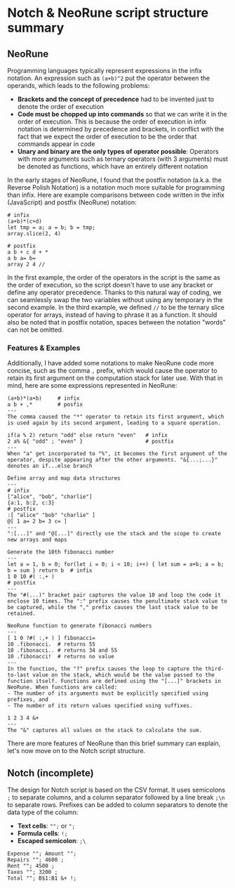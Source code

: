 # Notch & NeoRune script structure summary

## NeoRune

Programming languages typically represent expressions in the infix notation. An expression such as `(a+b)^2` put the operator between the operands, which leads to the following problems:
- **Brackets and the concept of precedence** had to be invented just to denote the order of execution
- **Code must be chopped up into commands** so that we can write it in the order of execution. This is because the order of execution in infix notation is determined by precedence and brackets, in conflict with the fact that we expect the order of execution to be the order that commands appear in code
- **Unary and binary are the only types of operator possible**: Operators with more arguments such as ternary operators (with 3 arguments) must be denoted as functions, which have an entirely different notation

In the early stages of NeoRune, I found that the postfix notation (a.k.a. the Reverse Polish Notation) is a notation much more suitable for programming than infix. Here are example comparisons between code written in the infix (JavaScript) and postfix (NeoRune) notation:
```
# infix
(a+b)*(c+d)
let tmp = a; a = b; b = tmp;
array.slice(2, 4)

# postfix
a b + c d + *
a b a= b=
array 2 4 //
```
In the first example, the order of the operators in the script is the same as the order of execution, so the script doesn't have to use any bracket or define any operator precedence. Thanks to this natural way of coding, we can seamlessly swap the two variables without using any temporary in the second example. In the third example, we defined `//` to be the ternary slice operator for arrays, instead of having to phrase it as a function. It should also be noted that in postfix notation, spaces between the notation "words" can not be omitted.

### Features & Examples

Additionally, I have added some notations to make NeoRune code more concise, such as the comma `,` prefix, which would cause the operator to retain its first argument on the computation stack for later use. With that in mind, here are some expressions represented in NeoRune:
```
(a+b)*(a+b)     # infix
a b + ,*        # posfix
---
The comma caused the "*" operator to retain its first argument, which is used again by its second argument, leading to a square operation.
```
```
if(a % 2) return "odd" else return "even"   # infix
2 a% &{ "odd" ; "even" }                    # postfix
---
When "a" get incorporated to "%", it becomes the first argument of the operator, despite appearing after the other arguments. "&{...;...}" denotes an if...else branch
```
```
Define array and map data structures
---
# infix
["alice", "bob", "charlie"]
{a:1, b:2, c:3}
# postfix
:[ "alice" "bob" "charlie" ]
@[ 1 a= 2 b= 3 c= ]
---
":[...]" and "@[...]" directly use the stack and the scope to create new arrays and maps
```
```
Generate the 10th fibonacci number
---
let a = 1, b = 0; for(let i = 0; i < 10; i++) { let sum = a+b; a = b; b = sum } return b  # infix
1 0 10 #( :,+ )                                                                           # postfix
---
The "#(...)" bracket pair captures the value 10 and loop the code it enclose 10 times. The ":" prefix causes the penultimate stack value to be captured, while the "," prefix causes the last stack value to be retained.
```
```
NeoRune function to generate fibonacci numbers
---
[ 1 0 ?#( :,+ ) ] fibonacci=
10 .fibonacci.  # returns 55
10 .fibonacci.. # returns 34 and 55
10 .fibonacci!  # returns no value
---
In the function, the "?" prefix causes the loop to capture the third-to-last value on the stack, which would be the value passed to the function itself. Functions are defined using the "[...]" brackets in NeoRune. When functions are called:
- The number of its arguments must be explicitly specified using prefixes, and
- The number of its return values specified using suffixes.
```
```
1 2 3 4 &+
---
The "&" captures all values on the stack to calculate the sum.
```
There are more features of NeoRune than this brief summary can explain, let's now move on to the Notch script structure.

## Notch (incomplete)

The design for Notch script is based on the CSV format. It uses semicolons `;` to separate columns, and a column separator followed by a line break `;\n` to separate rows. Prefixes can be added to column separators to denote the data type of the column:
- **Text cells**: `"";` or `";`
- **Formula cells**: `!;`
- **Escaped semicolon**: `;\`
```
Expense ""; Amount "";
Repairs ""; 4600 ;
Rent ""; 4500 ;
Taxes ""; 3200 ;
Total ""; B$1:B1 &+ !;
```